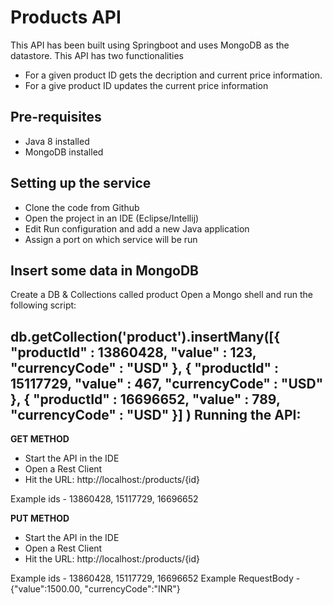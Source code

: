 # Products API
This API has been built using Springboot and uses MongoDB as the datastore.
This API has two functionalities
  - For a given product ID gets the decription and current price information.
  - For a give product ID updates the current price information
  
Pre-requisites
---------------
- Java 8 installed
- MongoDB installed

Setting up the service
-----------------------
  - Clone the code from Github
  - Open the project in an IDE (Eclipse/Intellij)
  - Edit Run configuration and add a new Java application
  - Assign a port on which service will be run
  
Insert some data in MongoDB
---------------------------
  Create a DB & Collections called product
  Open a Mongo shell and run the following script:
  
  db.getCollection('product').insertMany([{
    "productId" : 13860428,
    "value" : 123,
    "currencyCode" : "USD"
  },
  {
    "productId" : 15117729,
    "value" : 467,
    "currencyCode" : "USD"
  },
  {
    "productId" : 16696652,
    "value" : 789,
    "currencyCode" : "USD"
  }]
  )
Running the API:
-----------------
  **GET METHOD**
  - Start the API in the IDE
  - Open a Rest Client
  - Hit the URL: http://localhost:<port no that has been assigned>/products/{id}
  
  Example ids - 13860428, 15117729, 16696652
  
**PUT METHOD**
  - Start the API in the IDE
  - Open a Rest Client
  - Hit the URL: http://localhost:<port no that has been assigned>/products/{id}
  
  Example ids - 13860428, 15117729, 16696652
  Example RequestBody - {"value":1500.00, "currencyCode":"INR"}
  
